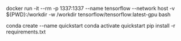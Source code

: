 docker run -it --rm -p 1337:1337 --name tensorflow --network host -v ${PWD}:/workdir -w /workdir tensorflow/tensorflow:latest-gpu bash

conda create --name quickstart
conda activate quickstart
pip install -r requirements.txt